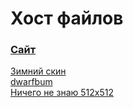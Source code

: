 # Хост файлов
### [Сайт](https://meldone.tk/)

<a href="meldonesnow.png">Зимний скин</a>  
<a href="dwarfbum.png">dwarfbum</a>  
<a href="head.png">Ничего не знаю 512x512</a>  
 
